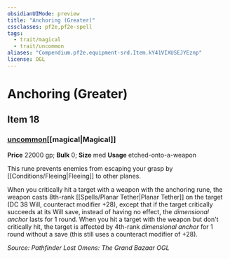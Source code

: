 ```yaml
---
obsidianUIMode: preview
title: "Anchoring (Greater)"
cssclasses: pf2e,pf2e-spell
tags:
  - trait/magical
  - trait/uncommon
aliases: "Compendium.pf2e.equipment-srd.Item.kY41VIXUSEJYEznp"
license: OGL
---
```

# Anchoring (Greater)
## Item 18
### [uncommon](uncommon.md "Uncommon Rarity Trait")[[magical|Magical]]


**Price** 22000 gp; 
**Bulk** 0; **Size** med
**Usage** etched-onto-a-weapon

This rune prevents enemies from escaping your grasp by [[Conditions/Fleeing|Fleeing]] to other planes.

When you critically hit a target with a weapon with the anchoring rune, the weapon casts 8th-rank [[Spells/Planar Tether|Planar Tether]] on the target (DC 38 Will, counteract modifier +28), except that if the target critically succeeds at its Will save, instead of having no effect, the _dimensional anchor_ lasts for 1 round. When you hit a target with the weapon but don't critically hit, the target is affected by 4th-rank _dimensional anchor_ for 1 round without a save (this still uses a counteract modifier of +28).

*Source: Pathfinder Lost Omens: The Grand Bazaar*
*OGL*